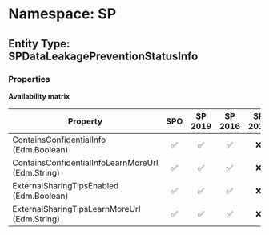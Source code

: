 # Namespace: SP

## Entity Type: SPDataLeakagePreventionStatusInfo

### Properties

**Availability matrix**

Property | SPO | SP 2019 | SP 2016 | SP 2013
----------|:---:|:-------:|:-------:|:-------:
ContainsConfidentialInfo (Edm.Boolean) | ✅ | ✅ | ✅ | ❌
ContainsConfidentialInfoLearnMoreUrl (Edm.String) | ✅ | ✅ | ✅ | ❌
ExternalSharingTipsEnabled (Edm.Boolean) | ✅ | ✅ | ✅ | ❌
ExternalSharingTipsLearnMoreUrl (Edm.String) | ✅ | ✅ | ✅ | ❌